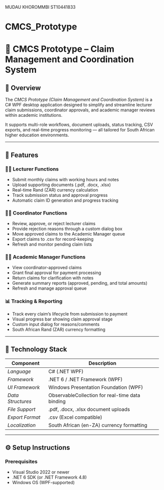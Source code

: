 MUDAU KHOROMMBI ST10441833
# CMCS_Prototype
# 🧾 CMCS Prototype – Claim Management and Coordination System

## 📘 Overview
The *CMCS Prototype (Claim Management and Coordination System)* is a C# WPF desktop application designed to simplify and streamline lecturer claim submissions, coordinator approvals, and academic manager reviews within academic institutions.

It supports multi-role workflows, document uploads, status tracking, CSV exports, and real-time progress monitoring — all tailored for South African higher education environments.

---

## 🚀 Features

### 👩‍🏫 Lecturer Functions
- Submit monthly claims with working hours and notes  
- Upload supporting documents (.pdf, .docx, .xlsx)  
- Real-time Rand (ZAR) currency calculation  
- Track submission status and approval progress  
- Automatic claim ID generation and progress tracking  

### 🧑‍💼 Coordinator Functions
- Review, approve, or reject lecturer claims  
- Provide rejection reasons through a custom dialog box  
- Move approved claims to the Academic Manager queue  
- Export claims to .csv for record-keeping  
- Refresh and monitor pending claim lists  

### 🧑‍🏫 Academic Manager Functions
- View coordinator-approved claims  
- Grant final approval for payment processing  
- Return claims for clarification with notes  
- Generate summary reports (approved, pending, and total amounts)  
- Refresh and manage approval queue  

### 📊 Tracking & Reporting
- Track every claim’s lifecycle from submission to payment  
- Visual progress bar showing claim approval stage  
- Custom input dialog for reasons/comments  
- South African Rand (ZAR) currency formatting  

---

## 🧠 Technology Stack

| Component | Description |
|------------|-------------|
| *Language* | C# (.NET WPF) |
| *Framework* | .NET 6 / .NET Framework (WPF) |
| *UI Framework* | Windows Presentation Foundation (WPF) |
| *Data Structures* | ObservableCollection for real-time data binding |
| *File Support* | .pdf, .docx, .xlsx document uploads |
| *Export Format* | .csv (Excel compatible) |
| *Localization* | South African (en-ZA) currency formatting |

---

## ⚙ Setup Instructions

### Prerequisites
- Visual Studio 2022 or newer  
- .NET 6 SDK (or .NET Framework 4.8)  
- Windows OS (WPF-supported)

